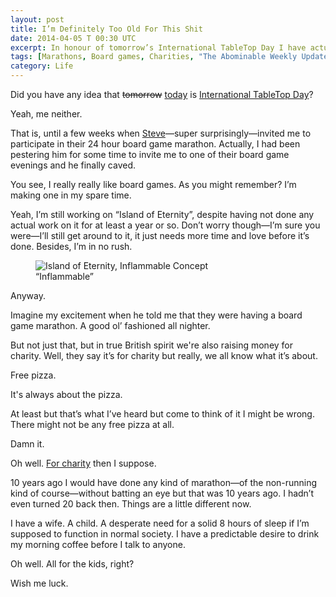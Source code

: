 ```yaml
---
layout: post
title: I’m Definitely Too Old For This Shit
date: 2014-04-05 T 00:30 UTC
excerpt: In honour of tomorrow’s International TableTop Day I have actually planned on doing the most appropriate thing ever. How appropriate!
tags: [Marathons, Board games, Charities, "The Abominable Weekly Update"]
category: Life
---
```

Did you have any idea that <del>tomorrow</del> <ins>today</ins> is [International TableTop Day][ttd]?

Yeah, me neither.

That is, until a few weeks when [Steve][steve]—super surprisingly—invited me to participate in their 24 hour board game marathon. Actually, I had been pestering him for some time to invite me to one of their board game evenings and he finally caved.

You see, I really really like board games. As you might remember? I’m making one in my spare time.

Yeah, I’m still working on “Island of Eternity”, despite having not done any actual work on it for at least a year or so. Don’t worry though—I’m sure you were—I’ll still get around to it, it just needs more time and love before it’s done. Besides, I’m in no rush.

<div>
<figure>
	<img class="js-lazy-load" data-original="/assets/posts/2014/april/im-definitely-too-old-for-this-shit/island-of-eternity-card-concept.png" alt="Island of Eternity, Inflammable Concept">
	<figcaption>“Inflammable”</figcaption>
</figure>
</div>


Anyway.

Imagine my excitement when he told me that they were having a board game marathon. A good ol’ fashioned all nighter.

But not just that, but in true British spirit we're also raising money for charity. Well, they say it’s for charity but really, we all know what it’s about.

Free pizza.

It's always about the pizza.

At least but that’s what I’ve heard but come to think of it I might be wrong. There might not be any free pizza at all.

Damn it.

Oh well. [For charity][charity] then I suppose.

10 years ago I would have done any kind of marathon—of the non-running kind of course—without batting an eye but that was 10 years ago. I hadn’t even turned 20 back then. Things are a little different now.

I have a wife. A child. A desperate need for a solid 8 hours of sleep if I’m supposed to function in normal society. I have a predictable desire to drink my morning coffee before I talk to anyone.

Oh well. All for the kids, right?

Wish me luck.

[steve]: http://twitter.com/trepanation
[ttd]: http://www.tabletopday.com/
[charity]: https://www.justgiving.com/BigBoardgameSmash